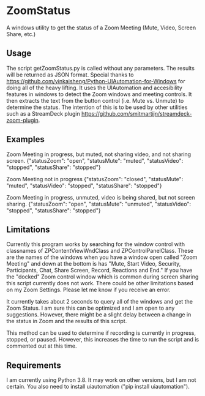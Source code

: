 # ZoomStatus
A windows utility to get the status of a Zoom Meeting (Mute, Video, Screen Share, etc.)

## Usage
The script getZoomStatus.py is called without any parameters.  The results will be returned as JSON format.  Special thanks to https://github.com/yinkaisheng/Python-UIAutomation-for-Windows for doing all of the heavy lifting.  It uses the UIAutomation and accesibility features in windows to detect the Zoom windows and meeting controls.  It then extracts the text from the button control (i.e. Mute vs. Unmute) to determine the status.  The intention of this is to be used by other utilities such as a StreamDeck plugin https://github.com/smitmartijn/streamdeck-zoom-plugin.

## Examples

Zoom Meeting in progress, but muted, not sharing video, and not sharing screen.
{"statusZoom": "open", "statusMute": "muted", "statusVideo": "stopped", "statusShare": "stopped"}

Zoom Meeting not in progress
{"statusZoom": "closed", "statusMute": "muted", "statusVideo": "stopped", "statusShare": "stopped"}

Zoom Meeting in progress, unmuted, video is being shared, but not screen sharing.
{"statusZoom": "open", "statusMute": "unmuted", "statusVideo": "stopped", "statusShare": "stopped"}

## Limitations
Currently this program works by searching for the window control with classnames of ZPContentViewWndClass and ZPControlPanelClass.  These are the names of the windows when you have a window open called "Zoom Meeting" and down at the bottom is has "Mute, Start Video, Security, Participants, Chat, Share Screen, Record, Reactions and End." If you have the "docked" Zoom control window which is common during screen sharing this script currently does not work. There could be other limitations based on my Zoom Settings.  Please let me know if you receive an error.

It currently takes about 2 seconds to query all of the windows and get the Zoom Status.  I am sure this can be optimized and I am open to any suggestions.  However, there might be a slight delay between a change in the status in Zoom and the results of this script.

This method can be used to determine if recording is currently in progress, stopped, or paused.  However, this increases the time to run the script and is commented out at this time.

## Requirements
I am currently using Python 3.8.  It may work on other versions, but I am not certain.  You also need to install uiautomation ("pip install uiautomation"). 


